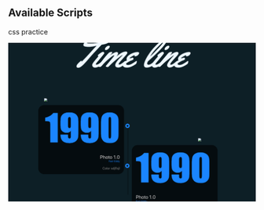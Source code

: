 ## Available Scripts

css practice

![alt tag](https://github.com/march-dave/react-css-timeline/blob/master/src/images/Timeline.png)

